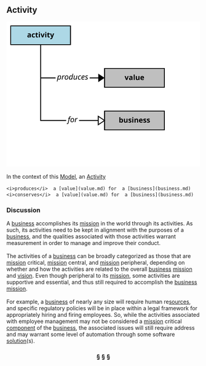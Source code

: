 ## Activity

![activity](activity.svg)

In the context of this [Model](model.md), an [Activity](activity.md)

```
<i>produces</i>  a [value](value.md) for  a [business](business.md)
<i>conserves</i>  a [value](value.md) for  a [business](business.md)
```

### Discussion

A [business](business.md) accomplishes its [mission](mission.md) in the world through its activities.
As such, its activities need to be kept in alignment with the purposes of a [business](business.md), and the
qualities associated with those activities warrant measurement in order to manage and improve their conduct.<br/><br/>The activities of a [business](business.md) can be broadly categorized as those that are [mission](mission.md) critical, [mission](mission.md) central,
and [mission](mission.md) peripheral, depending on whether and how the activities are related to the overall [business](business.md) [mission](mission.md) and [vision](vision.md).
Even though peripheral to its [mission](mission.md), some activities are supportive and essential, and thus still required to
accomplish the [business](business.md) [mission](mission.md).<br/><br/>For example, a [business](business.md) of nearly any size will require human re[sources](source.md), and specific regulatory policies
will be in place within a legal framework for appropriately hiring and firing employees.
So, while the activities associated with employee management may not be considered a [mission](mission.md) critical [component](component.md)
of the [business](business.md), the associated issues will still require address and may warrant some level of automation
through some software [solution](solution.md)(s).


<h3 align="center"><b>&sect; &sect; &sect;</b></h3>
